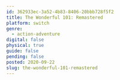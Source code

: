 ```yaml
---
id: 362933ec-3a52-4b83-8406-20bbb728f5f2
title: The Wonderful 101: Remastered
platform: switch
genre:
  - action-adventure
digital: false
physical: true
guide: false
pending: false
posted: 2020-09-22
slug: the-wonderful-101-remastered
---
```

